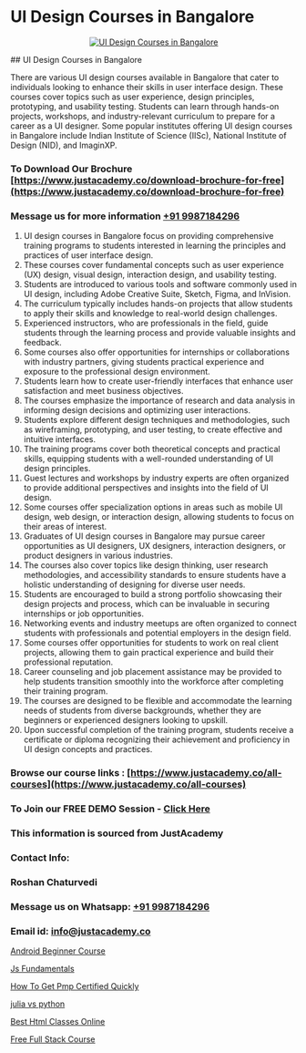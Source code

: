 # UI Design Courses in Bangalore

<p align="center">
  <a href="https://justacademy.co/course-detail/python-training">
    <img src="https://justacademy.co/storage2/course_image/1709713400_course_image.webp" alt="UI Design Courses in Bangalore">
  </a>
</p>
## UI Design Courses in Bangalore

There are various UI design courses available in Bangalore that cater to individuals looking to enhance their skills in user interface design. These courses cover topics such as user experience, design principles, prototyping, and usability testing. Students can learn through hands-on projects, workshops, and industry-relevant curriculum to prepare for a career as a UI designer. Some popular institutes offering UI design courses in Bangalore include Indian Institute of Science (IISc), National Institute of Design (NID), and ImaginXP.
### To Download Our Brochure [https://www.justacademy.co/download-brochure-for-free](https://www.justacademy.co/download-brochure-for-free)
### Message us for more information [+91 9987184296](https://api.whatsapp.com/send?phone=919987184296)
1) UI design courses in Bangalore focus on providing comprehensive training programs to students interested in learning the principles and practices of user interface design.
2) These courses cover fundamental concepts such as user experience (UX) design, visual design, interaction design, and usability testing.
3) Students are introduced to various tools and software commonly used in UI design, including Adobe Creative Suite, Sketch, Figma, and InVision.
4) The curriculum typically includes hands-on projects that allow students to apply their skills and knowledge to real-world design challenges.
5) Experienced instructors, who are professionals in the field, guide students through the learning process and provide valuable insights and feedback.
6) Some courses also offer opportunities for internships or collaborations with industry partners, giving students practical experience and exposure to the professional design environment.
7) Students learn how to create user-friendly interfaces that enhance user satisfaction and meet business objectives.
8) The courses emphasize the importance of research and data analysis in informing design decisions and optimizing user interactions.
9) Students explore different design techniques and methodologies, such as wireframing, prototyping, and user testing, to create effective and intuitive interfaces.
10) The training programs cover both theoretical concepts and practical skills, equipping students with a well-rounded understanding of UI design principles.
11) Guest lectures and workshops by industry experts are often organized to provide additional perspectives and insights into the field of UI design.
12) Some courses offer specialization options in areas such as mobile UI design, web design, or interaction design, allowing students to focus on their areas of interest.
13) Graduates of UI design courses in Bangalore may pursue career opportunities as UI designers, UX designers, interaction designers, or product designers in various industries.
14) The courses also cover topics like design thinking, user research methodologies, and accessibility standards to ensure students have a holistic understanding of designing for diverse user needs.
15) Students are encouraged to build a strong portfolio showcasing their design projects and process, which can be invaluable in securing internships or job opportunities.
16) Networking events and industry meetups are often organized to connect students with professionals and potential employers in the design field.
17) Some courses offer opportunities for students to work on real client projects, allowing them to gain practical experience and build their professional reputation.
18) Career counseling and job placement assistance may be provided to help students transition smoothly into the workforce after completing their training program.
19) The courses are designed to be flexible and accommodate the learning needs of students from diverse backgrounds, whether they are beginners or experienced designers looking to upskill.
20) Upon successful completion of the training program, students receive a certificate or diploma recognizing their achievement and proficiency in UI design concepts and practices.

### Browse our course links : [https://www.justacademy.co/all-courses](https://www.justacademy.co/all-courses) 
### To Join our FREE DEMO Session - [Click Here](https://www.justacademy.co/register-for-course-demo)


### This information is sourced from JustAcademy
### Contact Info:
### Roshan Chaturvedi
### Message us on Whatsapp: [+91 9987184296](https://api.whatsapp.com/send?phone=919987184296)
### Email id: [info@justacademy.co](mailto:info@justacademy.co)
                
[Android Beginner Course](https://www.linkedin.com/pulse/android-beginner-course-justacademy-0hlvc/)

[Js Fundamentals](https://www.linkedin.com/pulse/js-fundamentals-justacademy-thane-jqxlc?trackingId=FcbsE3fpg6fc6nBQrW2%2B0w%3D%3D&lipi=urn%3Ali%3Apage%3Ad_flagship3_company_admin%3Bs5%2FTwm7dQuuyZG7uExGaaQ%3D%3D)

[How To Get Pmp Certified Quickly](https://medium.com/@mahi3106/how-to-get-pmp-certified-quickly-4204e0308cea)

[julia vs python](https://medium.com/@prempja40/julia-vs-python-1cada5ffbd3d)

[Best Html Classes Online](https://justacademyin.github.io/justacademy/best-html-classes-online)

[Free Full Stack Course](https://justacademyin.github.io/justacademy/free-full-stack-course)

